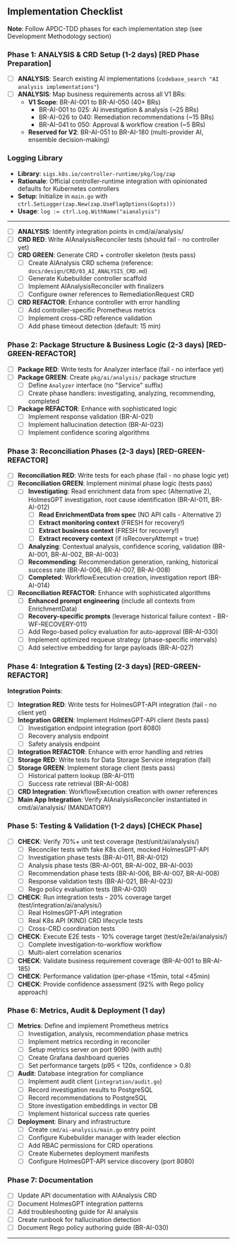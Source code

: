 ## Implementation Checklist

**Note**: Follow APDC-TDD phases for each implementation step (see Development Methodology section)

### Phase 1: ANALYSIS & CRD Setup (1-2 days) [RED Phase Preparation]

- [ ] **ANALYSIS**: Search existing AI implementations (`codebase_search "AI analysis implementations"`)
- [ ] **ANALYSIS**: Map business requirements across all V1 BRs:
  - **V1 Scope**: BR-AI-001 to BR-AI-050 (40+ BRs)
    - BR-AI-001 to 025: AI investigation & analysis (~25 BRs)
    - BR-AI-026 to 040: Remediation recommendations (~15 BRs)
    - BR-AI-041 to 050: Approval & workflow creation (~5 BRs)
  - **Reserved for V2**: BR-AI-051 to BR-AI-180 (multi-provider AI, ensemble decision-making)

### Logging Library

- **Library**: `sigs.k8s.io/controller-runtime/pkg/log/zap`
- **Rationale**: Official controller-runtime integration with opinionated defaults for Kubernetes controllers
- **Setup**: Initialize in `main.go` with `ctrl.SetLogger(zap.New(zap.UseFlagOptions(&opts)))`
- **Usage**: `log := ctrl.Log.WithName("aianalysis")`

---

- [ ] **ANALYSIS**: Identify integration points in cmd/ai/analysis/
- [ ] **CRD RED**: Write AIAnalysisReconciler tests (should fail - no controller yet)
- [ ] **CRD GREEN**: Generate CRD + controller skeleton (tests pass)
  - [ ] Create AIAnalysis CRD schema (reference: `docs/design/CRD/03_AI_ANALYSIS_CRD.md`)
  - [ ] Generate Kubebuilder controller scaffold
  - [ ] Implement AIAnalysisReconciler with finalizers
  - [ ] Configure owner references to RemediationRequest CRD
- [ ] **CRD REFACTOR**: Enhance controller with error handling
  - [ ] Add controller-specific Prometheus metrics
  - [ ] Implement cross-CRD reference validation
  - [ ] Add phase timeout detection (default: 15 min)

### Phase 2: Package Structure & Business Logic (2-3 days) [RED-GREEN-REFACTOR]

- [ ] **Package RED**: Write tests for Analyzer interface (fail - no interface yet)
- [ ] **Package GREEN**: Create `pkg/ai/analysis/` package structure
  - [ ] Define `Analyzer` interface (no "Service" suffix)
  - [ ] Create phase handlers: investigating, analyzing, recommending, completed
- [ ] **Package REFACTOR**: Enhance with sophisticated logic
  - [ ] Implement response validation (BR-AI-021)
  - [ ] Implement hallucination detection (BR-AI-023)
  - [ ] Implement confidence scoring algorithms

### Phase 3: Reconciliation Phases (2-3 days) [RED-GREEN-REFACTOR]

- [ ] **Reconciliation RED**: Write tests for each phase (fail - no phase logic yet)
- [ ] **Reconciliation GREEN**: Implement minimal phase logic (tests pass)
  - [ ] **Investigating**: Read enrichment data from spec (Alternative 2), HolmesGPT investigation, root cause identification (BR-AI-011, BR-AI-012)
    - [ ] **Read EnrichmentData from spec** (NO API calls - Alternative 2)
    - [ ] **Extract monitoring context** (FRESH for recovery!)
    - [ ] **Extract business context** (FRESH for recovery!)
    - [ ] **Extract recovery context** (if isRecoveryAttempt = true)
  - [ ] **Analyzing**: Contextual analysis, confidence scoring, validation (BR-AI-001, BR-AI-002, BR-AI-003)
  - [ ] **Recommending**: Recommendation generation, ranking, historical success rate (BR-AI-006, BR-AI-007, BR-AI-008)
  - [ ] **Completed**: WorkflowExecution creation, investigation report (BR-AI-014)
- [ ] **Reconciliation REFACTOR**: Enhance with sophisticated algorithms
  - [ ] **Enhanced prompt engineering** (include all contexts from EnrichmentData)
  - [ ] **Recovery-specific prompts** (leverage historical failure context - BR-WF-RECOVERY-011)
  - [ ] Add Rego-based policy evaluation for auto-approval (BR-AI-030)
  - [ ] Implement optimized requeue strategy (phase-specific intervals)
  - [ ] Add selective embedding for large payloads (BR-AI-027)

### Phase 4: Integration & Testing (2-3 days) [RED-GREEN-REFACTOR]

**Integration Points**:
- [ ] **Integration RED**: Write tests for HolmesGPT-API integration (fail - no client yet)
- [ ] **Integration GREEN**: Implement HolmesGPT-API client (tests pass)
  - [ ] Investigation endpoint integration (port 8080)
  - [ ] Recovery analysis endpoint
  - [ ] Safety analysis endpoint
- [ ] **Integration REFACTOR**: Enhance with error handling and retries
- [ ] **Storage RED**: Write tests for Data Storage Service integration (fail)
- [ ] **Storage GREEN**: Implement storage client (tests pass)
  - [ ] Historical pattern lookup (BR-AI-011)
  - [ ] Success rate retrieval (BR-AI-008)
- [ ] **CRD Integration**: WorkflowExecution creation with owner references
- [ ] **Main App Integration**: Verify AIAnalysisReconciler instantiated in cmd/ai/analysis/ (MANDATORY)

### Phase 5: Testing & Validation (1-2 days) [CHECK Phase]

- [ ] **CHECK**: Verify 70%+ unit test coverage (test/unit/ai/analysis/)
  - [ ] Reconciler tests with fake K8s client, mocked HolmesGPT-API
  - [ ] Investigation phase tests (BR-AI-011, BR-AI-012)
  - [ ] Analysis phase tests (BR-AI-001, BR-AI-002, BR-AI-003)
  - [ ] Recommendation phase tests (BR-AI-006, BR-AI-007, BR-AI-008)
  - [ ] Response validation tests (BR-AI-021, BR-AI-023)
  - [ ] Rego policy evaluation tests (BR-AI-030)
- [ ] **CHECK**: Run integration tests - 20% coverage target (test/integration/ai/analysis/)
  - [ ] Real HolmesGPT-API integration
  - [ ] Real K8s API (KIND) CRD lifecycle tests
  - [ ] Cross-CRD coordination tests
- [ ] **CHECK**: Execute E2E tests - 10% coverage target (test/e2e/ai/analysis/)
  - [ ] Complete investigation-to-workflow workflow
  - [ ] Multi-alert correlation scenarios
- [ ] **CHECK**: Validate business requirement coverage (BR-AI-001 to BR-AI-185)
- [ ] **CHECK**: Performance validation (per-phase <15min, total <45min)
- [ ] **CHECK**: Provide confidence assessment (92% with Rego policy approach)

### Phase 6: Metrics, Audit & Deployment (1 day)

- [ ] **Metrics**: Define and implement Prometheus metrics
  - [ ] Investigation, analysis, recommendation phase metrics
  - [ ] Implement metrics recording in reconciler
  - [ ] Setup metrics server on port 9090 (with auth)
  - [ ] Create Grafana dashboard queries
  - [ ] Set performance targets (p95 < 120s, confidence > 0.8)
- [ ] **Audit**: Database integration for compliance
  - [ ] Implement audit client (`integration/audit.go`)
  - [ ] Record investigation results to PostgreSQL
  - [ ] Record recommendations to PostgreSQL
  - [ ] Store investigation embeddings in vector DB
  - [ ] Implement historical success rate queries
- [ ] **Deployment**: Binary and infrastructure
  - [ ] Create `cmd/ai-analysis/main.go` entry point
  - [ ] Configure Kubebuilder manager with leader election
  - [ ] Add RBAC permissions for CRD operations
  - [ ] Create Kubernetes deployment manifests
  - [ ] Configure HolmesGPT-API service discovery (port 8080)

### Phase 7: Documentation

- [ ] Update API documentation with AIAnalysis CRD
- [ ] Document HolmesGPT integration patterns
- [ ] Add troubleshooting guide for AI analysis
- [ ] Create runbook for hallucination detection
- [ ] Document Rego policy authoring guide (BR-AI-030)

---

